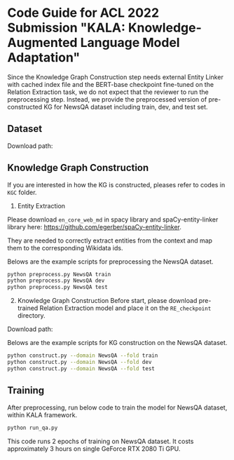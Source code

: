 # Code Guide for ACL 2022 Submission "KALA: Knowledge-Augmented Language Model Adaptation"

Since the Knowledge Graph Construction step needs external Entity Linker with cached index file and the BERT-base checkpoint fine-tuned on the Relation Extraction task, we do not expect that the reviewer to run the preprocessing step. Instead, we provide the preprocessed version of pre-constructed KG for NewsQA dataset including train, dev, and test set.

## Dataset
Download path:

## Knowledge Graph Construction
If you are interested in how the KG is constructed, pleases refer to codes in `KGC` folder.

1. Entity Extraction

Please download `en_core_web_md` in spacy library and spaCy-entity-linker library here: https://github.com/egerber/spaCy-entity-linker.

They are needed to correctly extract entities from the context and map them to the corresponding Wikidata ids.

Belows are the example scripts for preprocessing the NewsQA dataset.

```bash
python preprocess.py NewsQA train
python preprocess.py NewsQA dev
python preprocess.py NewsQA test
```

2. Knowledge Graph Construction
Before start, please download pre-trained Relation Extraction model and place it on the `RE_checkpoint` directory. 

Download path:

Belows are the example scripts for KG construction on the NewsQA dataset.

```bash
python construct.py --domain NewsQA --fold train
python construct.py --domain NewsQA --fold dev
python construct.py --domain NewsQA --fold test 
```

## Training
After preprocessing, run below code to train the model for NewsQA dataset, within KALA framework.

```bash
python run_qa.py
```

This code runs 2 epochs of training on NewsQA dataset. It costs approximately 3 hours on single GeForce RTX 2080 Ti GPU.
